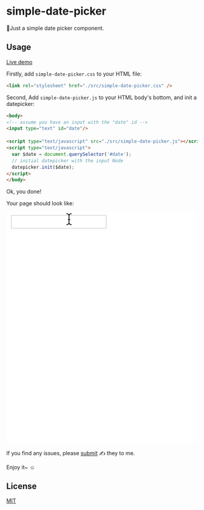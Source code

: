 # simple-date-picker
📅Just a simple date picker component.

## Usage

[Live demo](http://venusworld.cn/simple-date-picker/)

Firstly, add `simple-date-picker.css` to your HTML file:

```html
<link rel="stylesheet" href="./src/simple-date-picker.css" />
```

Second, Add `simple-date-picker.js` to your HTML body's bottom, and init a datepicker:

```html
<body>
<!-- assume you have an input with the "date" id -->
<input type="text" id="date"/>

<script type="text/javascript" src="./src/simple-date-picker.js"></script>
<script type="text/javascript">
  var $date = document.querySelector('#date');
  // initial datepicker with the input Node
  datepicker.init($date);
</script>
</body>
```

Ok, you done!

Your page should look like:

![example.gif](./example.gif)

If you find any issues, please [submit](https://github.com/bbbbx/simple-data-picker/issues) &#9997; they to me.

Enjoy it~ &#9786;

## License

[MIT](./LICENSE)


